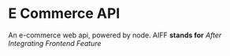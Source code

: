 # E Commerce API
An e-commerce web api, powered by node.
AIFF **stands for** *After Integrating Frontend Feature*
